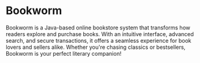 # Bookworm
Bookworm is a Java-based online bookstore system that transforms how readers explore and purchase books. With an intuitive interface, advanced search, and secure transactions, it offers a seamless experience for book lovers and sellers alike. Whether you're chasing classics or bestsellers, Bookworm is your perfect literary companion!
